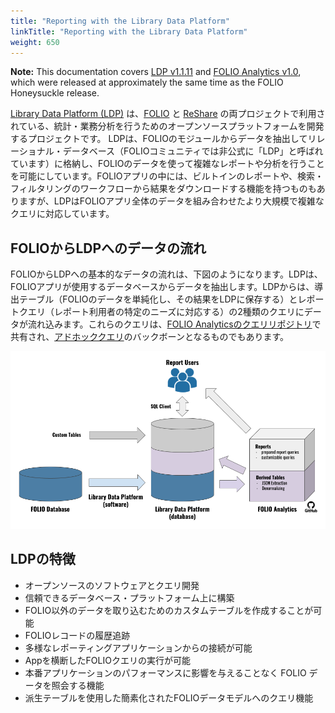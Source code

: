 ```yaml
---
title: "Reporting with the Library Data Platform"
linkTitle: "Reporting with the Library Data Platform"
weight: 650
---
```



**Note:** This documentation covers [LDP v1.1.11](https://github.com/library-data-platform/ldp/tree/1.1.11) and [FOLIO Analytics v1.0](https://github.com/folio-org/folio-analytics/tree/release-1.0), which were released at approximately the same time as the FOLIO Honeysuckle release.


[Library Data Platform (LDP)](/Reporting/LibraryDataPlatform.md) は、[FOLIO](http://folio.org/) と [ReShare](https://projectreshare.org/) の両プロジェクトで利用されている、統計・業務分析を行うためのオープンソースプラットフォームを開発するプロジェクトです。 LDPは、FOLIOのモジュールからデータを抽出してリレーショナル・データベース（FOLIOコミュニティでは非公式に「LDP」と呼ばれています）に格納し、FOLIOのデータを使って複雑なレポートや分析を行うことを可能にしています。FOLIOアプリの中には、ビルトインのレポートや、検索・フィルタリングのワークフローから結果をダウンロードする機能を持つものもありますが、LDPはFOLIOアプリ全体のデータを組み合わせたより大規模で複雑なクエリに対応しています。

## FOLIOからLDPへのデータの流れ

FOLIOからLDPへの基本的なデータの流れは、下図のようになります。LDPは、FOLIOアプリが使用するデータベースからデータを抽出します。LDPからは、導出テーブル（FOLIOのデータを単純化し、その結果をLDPに保存する）とレポートクエリ（レポート利用者の特定のニーズに対応する）の2種類のクエリにデータが流れ込みます。これらのクエリは、[FOLIO Analyticsのクエリリポジトリ](./FolioAnalytics.md)で共有され、[アドホッククエリ](./FolioAnalytics.md#ad-hocquerying-using-ldp-tables)のバックボーンとなるものでもあります。

![The LDP software extracts data from the FOLIO database and loads into the LDP database. The FOLIO Analytics repository stores derived table queries, which add derived tables to the LDP database, and report queries, which build reports forreporting end users. The LDP database can also be used to store non-FOLIO data in custom tables.](../img/FOLIOReportingDataflow.png)

## LDPの特徴

* オープンソースのソフトウェアとクエリ開発
* 信頼できるデータベース・プラットフォーム上に構築
* FOLIO以外のデータを取り込むためのカスタムテーブルを作成することが可能
* FOLIOレコードの履歴追跡
* 多様なレポーティングアプリケーションからの接続が可能
* Appを横断したFOLIOクエリの実行が可能
* 本番アプリケーションのパフォーマンスに影響を与えることなく FOLIO データを照会する機能
* 派生テーブルを使用した簡素化されたFOLIOデータモデルへのクエリ機能